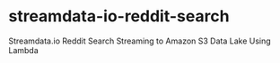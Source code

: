 # streamdata-io-reddit-search
Streamdata.io Reddit Search Streaming to Amazon S3 Data Lake Using Lambda

